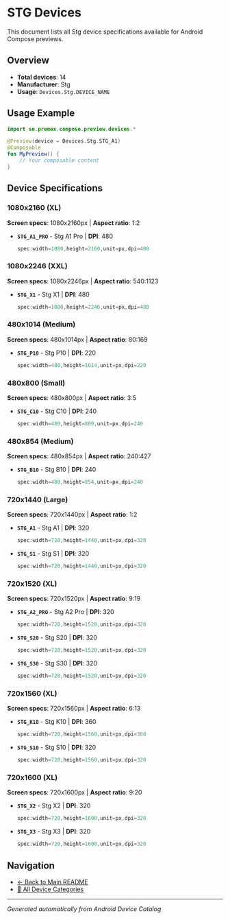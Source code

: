 # STG Devices

This document lists all Stg device specifications available for Android Compose previews.

## Overview

- **Total devices**: 14
- **Manufacturer**: Stg
- **Usage**: `Devices.Stg.DEVICE_NAME`

## Usage Example

```kotlin
import se.premex.compose.preview.devices.*

@Preview(device = Devices.Stg.STG_A1)
@Composable
fun MyPreview() {
    // Your composable content
}
```

## Device Specifications

### 1080x2160 (XL)

**Screen specs**: 1080x2160px | **Aspect ratio**: 1:2

- **`STG_A1_PRO`** - Stg A1 Pro | **DPI**: 480
  ```kotlin
  spec:width=1080,height=2160,unit=px,dpi=480
  ```

### 1080x2246 (XXL)

**Screen specs**: 1080x2246px | **Aspect ratio**: 540:1123

- **`STG_X1`** - Stg X1 | **DPI**: 480
  ```kotlin
  spec:width=1080,height=2246,unit=px,dpi=480
  ```

### 480x1014 (Medium)

**Screen specs**: 480x1014px | **Aspect ratio**: 80:169

- **`STG_P10`** - Stg P10 | **DPI**: 220
  ```kotlin
  spec:width=480,height=1014,unit=px,dpi=220
  ```

### 480x800 (Small)

**Screen specs**: 480x800px | **Aspect ratio**: 3:5

- **`STG_C10`** - Stg C10 | **DPI**: 240
  ```kotlin
  spec:width=480,height=800,unit=px,dpi=240
  ```

### 480x854 (Medium)

**Screen specs**: 480x854px | **Aspect ratio**: 240:427

- **`STG_B10`** - Stg B10 | **DPI**: 240
  ```kotlin
  spec:width=480,height=854,unit=px,dpi=240
  ```

### 720x1440 (Large)

**Screen specs**: 720x1440px | **Aspect ratio**: 1:2

- **`STG_A1`** - Stg A1 | **DPI**: 320
  ```kotlin
  spec:width=720,height=1440,unit=px,dpi=320
  ```

- **`STG_S1`** - Stg S1 | **DPI**: 320
  ```kotlin
  spec:width=720,height=1440,unit=px,dpi=320
  ```

### 720x1520 (XL)

**Screen specs**: 720x1520px | **Aspect ratio**: 9:19

- **`STG_A2_PRO`** - Stg A2 Pro | **DPI**: 320
  ```kotlin
  spec:width=720,height=1520,unit=px,dpi=320
  ```

- **`STG_S20`** - Stg S20 | **DPI**: 320
  ```kotlin
  spec:width=720,height=1520,unit=px,dpi=320
  ```

- **`STG_S30`** - Stg S30 | **DPI**: 320
  ```kotlin
  spec:width=720,height=1520,unit=px,dpi=320
  ```

### 720x1560 (XL)

**Screen specs**: 720x1560px | **Aspect ratio**: 6:13

- **`STG_K10`** - Stg K10 | **DPI**: 360
  ```kotlin
  spec:width=720,height=1560,unit=px,dpi=360
  ```

- **`STG_S10`** - Stg S10 | **DPI**: 320
  ```kotlin
  spec:width=720,height=1560,unit=px,dpi=320
  ```

### 720x1600 (XL)

**Screen specs**: 720x1600px | **Aspect ratio**: 9:20

- **`STG_X2`** - Stg X2 | **DPI**: 320
  ```kotlin
  spec:width=720,height=1600,unit=px,dpi=320
  ```

- **`STG_X3`** - Stg X3 | **DPI**: 320
  ```kotlin
  spec:width=720,height=1600,unit=px,dpi=320
  ```

## Navigation

- [← Back to Main README](../../README.md)
- [📱 All Device Categories](../README.md)

---
*Generated automatically from Android Device Catalog*
